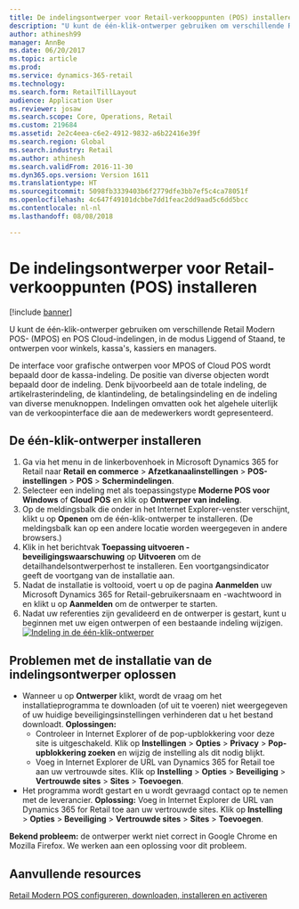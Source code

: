 ```yaml
---
title: De indelingsontwerper voor Retail-verkooppunten (POS) installeren
description: "U kunt de één-klik-ontwerper gebruiken om verschillende Retail Modern POS- (MPOS) en POS Cloud-indelingen, in de modus Liggend of Staand, te ontwerpen voor winkels, kassa's, kassiers en managers."
author: athinesh99
manager: AnnBe
ms.date: 06/20/2017
ms.topic: article
ms.prod: 
ms.service: dynamics-365-retail
ms.technology: 
ms.search.form: RetailTillLayout
audience: Application User
ms.reviewer: josaw
ms.search.scope: Core, Operations, Retail
ms.custom: 219684
ms.assetid: 2e2c4eea-c6e2-4912-9832-a6b22416e39f
ms.search.region: Global
ms.search.industry: Retail
ms.author: athinesh
ms.search.validFrom: 2016-11-30
ms.dyn365.ops.version: Version 1611
ms.translationtype: HT
ms.sourcegitcommit: 5098fb3339403b6f2779dfe3bb7ef5c4ca78051f
ms.openlocfilehash: 4c647f49101dcbbe7dd1feac2dd9aad5c6dd5bcc
ms.contentlocale: nl-nl
ms.lasthandoff: 08/08/2018

---
```


# <a name="install-the-retail-point-of-sale-pos-layout-designer"></a>De indelingsontwerper voor Retail-verkooppunten (POS) installeren

[!include [banner](includes/banner.md)]

U kunt de één-klik-ontwerper gebruiken om verschillende Retail Modern POS- (MPOS) en POS Cloud-indelingen, in de modus Liggend of Staand, te ontwerpen voor winkels, kassa's, kassiers en managers.

De interface voor grafische ontwerpen voor MPOS of Cloud POS wordt bepaald door de kassa-indeling. De positie van diverse objecten wordt bepaald door de indeling. Denk bijvoorbeeld aan de totale indeling, de artikelrasterindeling, de klantindeling, de betalingsindeling en de indeling van diverse menuknoppen. Indelingen omvatten ook het algehele uiterlijk van de verkoopinterface die aan de medewerkers wordt gepresenteerd.

## <a name="install-the-one-click-designer"></a>De één-klik-ontwerper installeren
1.  Ga via het menu in de linkerbovenhoek in Microsoft Dynamics 365 for Retail naar **Retail** **en commerce** &gt; **Afzetkanaalinstellingen** &gt; **POS-instellingen** &gt; **POS** &gt; **Schermindelingen**.
2.  Selecteer een indeling met als toepassingstype **Moderne POS voor Windows** of **Cloud POS** en klik op **Ontwerper van indeling**.
3.  Op de meldingsbalk die onder in het Internet Explorer-venster verschijnt, klikt u op **Openen** om de één-klik-ontwerper te installeren. (De meldingsbalk kan op een andere locatie worden weergegeven in andere browsers.)
4.  Klik in het berichtvak **Toepassing uitvoeren - beveiligingswaarschuwing** op **Uitvoeren** om de detailhandelsontwerperhost te installeren. Een voortgangsindicator geeft de voortgang van de installatie aan.
5.  Nadat de installatie is voltooid, voert u op de pagina **Aanmelden** uw Microsoft Dynamics 365 for Retail-gebruikersnaam en -wachtwoord in en klikt u op **Aanmelden** om de ontwerper te starten.
6.  Nadat uw referenties zijn gevalideerd en de ontwerper is gestart, kunt u beginnen met uw eigen ontwerpen of een bestaande indeling wijzigen. [![Indeling in de één-klik-ontwerper](./media/screenlayoutdesign_mposdownload-1024x664.png)](./media/screenlayoutdesign_mposdownload.png)

## <a name="troubleshoot-the-installation-of-the-layout-designer"></a>Problemen met de installatie van de indelingsontwerper oplossen
-   Wanneer u op **Ontwerper** klikt, wordt de vraag om het installatieprogramma te downloaden (of uit te voeren) niet weergegeven of uw huidige beveiligingsinstellingen verhinderen dat u het bestand downloadt. **Oplossingen:**
    -   Controleer in Internet Explorer of de pop-upblokkering voor deze site is uitgeschakeld. Klik op **Instellingen** &gt; **Opties** &gt; **Privacy** &gt; **Pop-upblokkering zoeken** en wijzig de instelling als dit nodig blijkt.
    -   Voeg in Internet Explorer de URL van Dynamics 365 for Retail toe aan uw vertrouwde sites. Klik op **Instelling** &gt; **Opties** &gt; **Beveiliging** &gt; **Vertrouwde sites** &gt; **Sites** &gt; **Toevoegen**.
-   Het programma wordt gestart en u wordt gevraagd contact op te nemen met de leverancier. **Oplossing:** Voeg in Internet Explorer de URL van Dynamics 365 for Retail toe aan uw vertrouwde sites. Klik op **Instelling** &gt; **Opties** &gt; **Beveiliging** &gt; **Vertrouwde sites** &gt; **Sites** &gt; **Toevoegen**.

**Bekend probleem:** de ontwerper werkt niet correct in Google Chrome en Mozilla Firefox. We werken aan een oplossing voor dit probleem.

<a name="additional-resources"></a>Aanvullende resources
--------

[Retail Modern POS configureren, downloaden, installeren en activeren](retail-modern-pos-device-activation.md)




